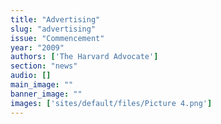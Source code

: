 ```yaml
---
title: "Advertising"
slug: "advertising"
issue: "Commencement"
year: "2009"
authors: ['The Harvard Advocate']
section: "news"
audio: []
main_image: ""
banner_image: ""
images: ['sites/default/files/Picture 4.png']
---
```

